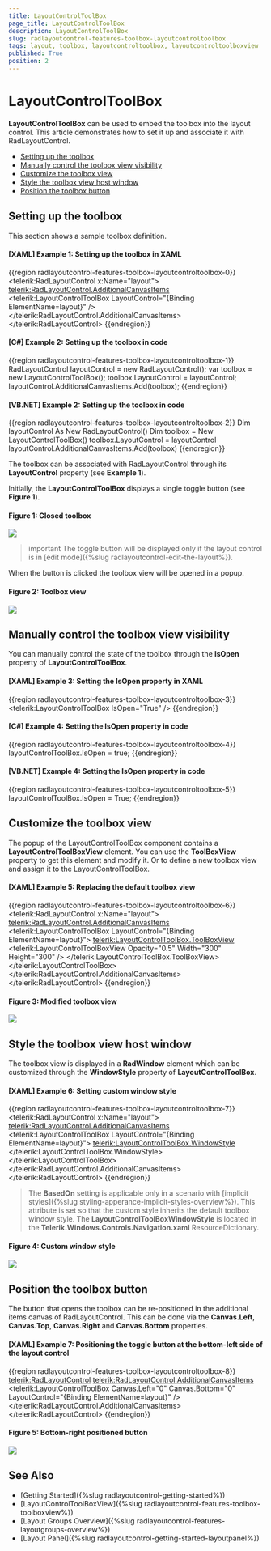 ```yaml
---
title: LayoutControlToolBox
page_title: LayoutControlToolBox
description: LayoutControlToolBox
slug: radlayoutcontrol-features-toolbox-layoutcontroltoolbox
tags: layout, toolbox, layoutcontroltoolbox, layoutcontroltoolboxview
published: True
position: 2
---
```


# LayoutControlToolBox

__LayoutControlToolBox__ can be used to embed the toolbox into the layout control. This article demonstrates how to set it up and associate it with RadLayoutControl.

* [Setting up the toolbox](#setting-up-the-toolbox)
* [Manually control the toolbox view visibility](#manually-control-the-toolbox-view-visibility)
* [Customize the toolbox view](#customize-the-toolbox-view)
* [Style the toolbox view host window](#style-the-toolbox-view-host-window)
* [Position the toolbox button](#position-the-toolbox-button)

## Setting up the toolbox 

This section shows a sample toolbox definition.

#### __[XAML] Example 1: Setting up the toolbox in XAML__  
{{region radlayoutcontrol-features-toolbox-layoutcontroltoolbox-0}}
	<telerik:RadLayoutControl x:Name="layout">
		<telerik:RadLayoutControl.AdditionalCanvasItems>
			<telerik:LayoutControlToolBox LayoutControl="{Binding ElementName=layout}" />
		</telerik:RadLayoutControl.AdditionalCanvasItems>
	</telerik:RadLayoutControl>
{{endregion}}

#### __[C#] Example 2: Setting up the toolbox in code__  
{{region radlayoutcontrol-features-toolbox-layoutcontroltoolbox-1}}
	RadLayoutControl layoutControl = new RadLayoutControl();
	var toolbox = new LayoutControlToolBox();
	toolbox.LayoutControl = layoutControl;
	layoutControl.AdditionalCanvasItems.Add(toolbox);
{{endregion}}

#### __[VB.NET] Example 2: Setting up the toolbox in code__  	
{{region radlayoutcontrol-features-toolbox-layoutcontroltoolbox-2}}
	Dim layoutControl As New RadLayoutControl()
	Dim toolbox = New LayoutControlToolBox()
	toolbox.LayoutControl = layoutControl
	layoutControl.AdditionalCanvasItems.Add(toolbox)
{{endregion}}

The toolbox can be associated with RadLayoutControl through its __LayoutControl__ property (see __Example 1__).

Initially, the __LayoutControlToolBox__ displays a single toggle button (see __Figure 1__).
	
#### __Figure 1: Closed toolbox__  
![](images/radlayoutcontrol-features-toolbox-layoutcontroltoolbox-01.png)

>important The toggle button will be displayed only if the layout control is in [edit mode]({%slug radlayoutcontrol-edit-the-layout%}).

When the button is clicked the toolbox view will be opened in a popup.

#### __Figure 2: Toolbox view__  
![](images/radlayoutcontrol-features-toolbox-layoutcontroltoolbox-02.png)

## Manually control the toolbox view visibility

You can manually control the state of the toolbox through the __IsOpen__ property of __LayoutControlToolBox__.

#### __[XAML] Example 3: Setting the IsOpen property in XAML__  
{{region radlayoutcontrol-features-toolbox-layoutcontroltoolbox-3}}
	<telerik:LayoutControlToolBox IsOpen="True" />
{{endregion}}

#### __[C#] Example 4: Setting the IsOpen property in code__  
{{region radlayoutcontrol-features-toolbox-layoutcontroltoolbox-4}}
	layoutControlToolBox.IsOpen = true;
{{endregion}}
	
#### __[VB.NET] Example 4: Setting the IsOpen property in code__  
{{region radlayoutcontrol-features-toolbox-layoutcontroltoolbox-5}}
	layoutControlToolBox.IsOpen = True;
{{endregion}}

## Customize the toolbox view
	
The popup of the LayoutControlToolBox component contains a __LayoutControlToolBoxView__ element. You can use the __ToolBoxView__ property to get this element and modify it. Or to define a new toolbox view and assign it to the LayoutControlToolBox.

#### __[XAML] Example 5: Replacing the default toolbox view__  
{{region radlayoutcontrol-features-toolbox-layoutcontroltoolbox-6}}
	<telerik:RadLayoutControl x:Name="layout">
		<telerik:RadLayoutControl.AdditionalCanvasItems>
			<telerik:LayoutControlToolBox LayoutControl="{Binding ElementName=layout}">
				<telerik:LayoutControlToolBox.ToolBoxView>
					<telerik:LayoutControlToolBoxView Opacity="0.5" Width="300" Height="300" />
				</telerik:LayoutControlToolBox.ToolBoxView>
			</telerik:LayoutControlToolBox>
		</telerik:RadLayoutControl.AdditionalCanvasItems>
	</telerik:RadLayoutControl>
{{endregion}}
	
#### __Figure 3: Modified toolbox view__
![](images/radlayoutcontrol-features-toolbox-layoutcontroltoolbox-03.png)
	
## Style the toolbox view host window

The toolbox view is displayed in a __RadWindow__ element which can be customized through the __WindowStyle__ property of __LayoutControlToolBox__.

#### __[XAML] Example 6: Setting custom window style__
{{region radlayoutcontrol-features-toolbox-layoutcontroltoolbox-7}}
	<telerik:RadLayoutControl x:Name="layout">
		<telerik:RadLayoutControl.AdditionalCanvasItems>
			<telerik:LayoutControlToolBox LayoutControl="{Binding ElementName=layout}">	
				<telerik:LayoutControlToolBox.WindowStyle>
					<Style TargetType="telerik:RadWindow" BasedOn="{StaticResource LayoutControlToolBoxWindowStyle}">
						<Setter Property="Width" Value="300" />
						<Setter Property="Height" Value="300" />
						<Setter Property="Header" Value="My Layout Control ToolBox" />
					</Style>
				</telerik:LayoutControlToolBox.WindowStyle>
			</telerik:LayoutControlToolBox>
		</telerik:RadLayoutControl.AdditionalCanvasItems>
	</telerik:RadLayoutControl>
{{endregion}}
	
> The __BasedOn__ setting is applicable only in a scenario with [implicit styles]({%slug styling-apperance-implicit-styles-overview%}). This attribute is set so that the custom style inherits the default toolbox window style. The __LayoutControlToolBoxWindowStyle__ is located in the __Telerik.Windows.Controls.Navigation.xaml__ ResourceDictionary.
	
#### __Figure 4: Custom window style__
![](images/radlayoutcontrol-features-toolbox-layoutcontroltoolbox-04.png)

## Position the toolbox button

The button that opens the toolbox can be re-positioned in the additional items canvas of RadLayoutControl. This can be done via the __Canvas.Left__, __Canvas.Top__, __Canvas.Right__ and __Canvas.Bottom__ properties.

#### __[XAML] Example 7: Positioning the toggle button at the bottom-left side of the layout control__   
{{region radlayoutcontrol-features-toolbox-layoutcontroltoolbox-8}}
	<telerik:RadLayoutControl>
		<telerik:RadLayoutControl.AdditionalCanvasItems>
			<telerik:LayoutControlToolBox Canvas.Left="0" Canvas.Bottom="0" 
										  LayoutControl="{Binding ElementName=layout}" />
		</telerik:RadLayoutControl.AdditionalCanvasItems>
	</telerik:RadLayoutControl>
{{endregion}}

#### __Figure 5: Bottom-right positioned button__
![](images/radlayoutcontrol-features-toolbox-layoutcontroltoolbox-05.png)

## See Also  
* [Getting Started]({%slug radlayoutcontrol-getting-started%})
* [LayoutControlToolBoxView]({%slug radlayoutcontrol-features-toolbox-toolboxview%})
* [Layout Groups Overview]({%slug radlayoutcontrol-features-layoutgroups-overview%})
* [Layout Panel]({%slug radlayoutcontrol-getting-started-layoutpanel%})
